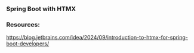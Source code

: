 ### Spring Boot with HTMX

### Resources:

https://blog.jetbrains.com/idea/2024/09/introduction-to-htmx-for-spring-boot-developers/